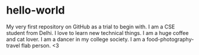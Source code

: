 # hello-world
My very first repository on GitHub as a trial to begin with.
I am a CSE student from Delhi. I love to learn new technical things.
I am a huge coffee and cat lover. I am a dancer in my college society.
I am a food-photography-travel flab person. <3
